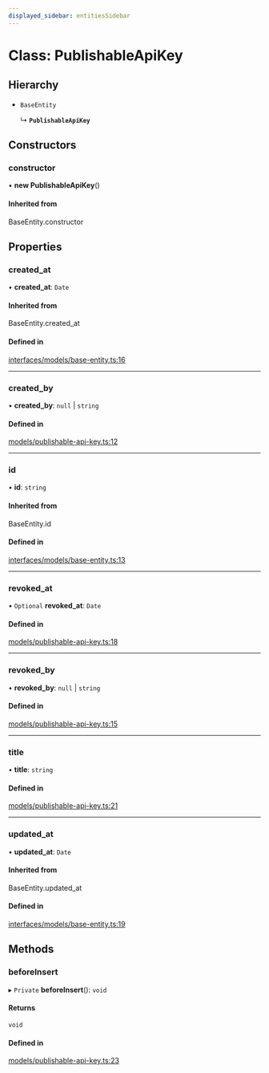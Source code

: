 ```yaml
---
displayed_sidebar: entitiesSidebar
---
```


# Class: PublishableApiKey

## Hierarchy

- `BaseEntity`

  ↳ **`PublishableApiKey`**

## Constructors

### constructor

• **new PublishableApiKey**()

#### Inherited from

BaseEntity.constructor

## Properties

### created\_at

• **created\_at**: `Date`

#### Inherited from

BaseEntity.created\_at

#### Defined in

[interfaces/models/base-entity.ts:16](https://github.com/medusajs/medusa/blob/105c68929/packages/medusa/src/interfaces/models/base-entity.ts#L16)

___

### created\_by

• **created\_by**: ``null`` \| `string`

#### Defined in

[models/publishable-api-key.ts:12](https://github.com/medusajs/medusa/blob/105c68929/packages/medusa/src/models/publishable-api-key.ts#L12)

___

### id

• **id**: `string`

#### Inherited from

BaseEntity.id

#### Defined in

[interfaces/models/base-entity.ts:13](https://github.com/medusajs/medusa/blob/105c68929/packages/medusa/src/interfaces/models/base-entity.ts#L13)

___

### revoked\_at

• `Optional` **revoked\_at**: `Date`

#### Defined in

[models/publishable-api-key.ts:18](https://github.com/medusajs/medusa/blob/105c68929/packages/medusa/src/models/publishable-api-key.ts#L18)

___

### revoked\_by

• **revoked\_by**: ``null`` \| `string`

#### Defined in

[models/publishable-api-key.ts:15](https://github.com/medusajs/medusa/blob/105c68929/packages/medusa/src/models/publishable-api-key.ts#L15)

___

### title

• **title**: `string`

#### Defined in

[models/publishable-api-key.ts:21](https://github.com/medusajs/medusa/blob/105c68929/packages/medusa/src/models/publishable-api-key.ts#L21)

___

### updated\_at

• **updated\_at**: `Date`

#### Inherited from

BaseEntity.updated\_at

#### Defined in

[interfaces/models/base-entity.ts:19](https://github.com/medusajs/medusa/blob/105c68929/packages/medusa/src/interfaces/models/base-entity.ts#L19)

## Methods

### beforeInsert

▸ `Private` **beforeInsert**(): `void`

#### Returns

`void`

#### Defined in

[models/publishable-api-key.ts:23](https://github.com/medusajs/medusa/blob/105c68929/packages/medusa/src/models/publishable-api-key.ts#L23)
